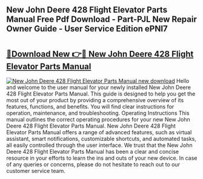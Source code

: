 ## New John Deere 428 Flight Elevator Parts Manual Free Pdf Download - Part-PJL New Repair Owner Guide - User Service Edition ePNI7

# <h2><a href="http://bc84556.oget.top/?id=New+John+Deere+428+Flight+Elevator+Parts+Manual">🔗Download New 👉🔴 New John Deere 428 Flight Elevator Parts Manual</a></h2>

[![New John Deere 428 Flight Elevator Parts Manual new download](https://i.imgur.com/5g1atiW.png)](http://bc84556.oget.top/?id=New+John+Deere+428+Flight+Elevator+Parts+Manual)
Hello and welcome to the user manual for your newly installed New John Deere 428 Flight Elevator Parts Manual. This guide is designed to help you get the most out of your product by providing a comprehensive overview of its features, functions, and benefits. You will find clear instructions for operation, maintenance, and troubleshooting. Operating Instructions This manual outlines the correct operating procedures for your new New John Deere 428 Flight Elevator Parts Manual. New John Deere 428 Flight Elevator Parts Manual offers a range of advanced features, such as virtual assistant, smart notifications, customizable shortcuts, and automated tasks, all easily controlled through the user interface. We trust that the New John Deere 428 Flight Elevator Parts Manual has been a clear and concise resource in your efforts to learn the ins and outs of your new device. In case of any queries or concerns, please do not hesitate to reach out to our customer service team.
